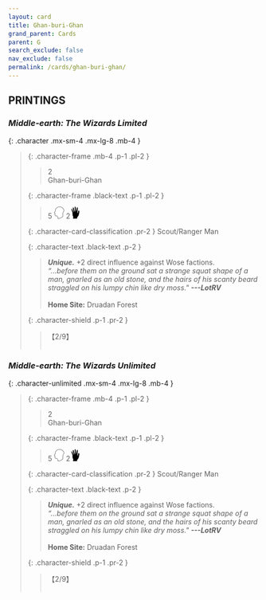 ```yaml
---
layout: card
title: Ghan-buri-Ghan
grand_parent: Cards
parent: G
search_exclude: false
nav_exclude: false
permalink: /cards/ghan-buri-ghan/
---
```


## PRINTINGS


### _Middle-earth: The Wizards Limited_

{: .character .mx-sm-4 .mx-lg-8 .mb-4 }
> {: .character-frame .mb-4 .p-1 .pl-2 }
> > <div class="card-mp">2</div>
> > <div class="character-card-name">Ghan-buri-Ghan</div>
>
> {: .character-frame .black-text .p-1 .pl-2 }
> > 5 ![](/assets/images/mind.svg) 2![](/assets/images/di.svg)
>
> {: .character-card-classification .pr-2 }
> Scout/Ranger Man
>
> {: .character-text .black-text .p-2 }
> > _**Unique.**_ +2 direct influence against Wose factions. <br>_“...before them on the ground sat a strange squat shape of a man, gnarled as an old stone, and the hairs of his scanty beard straggled on his lumpy chin like dry moss."_ ***---LotRV***  <br><br>**Home Site:** Druadan Forest 
>
> {: .character-shield .p-1 .pr-2 }
> > <div class="card-shield">【2/9】</div>
> > <div class="card-corruption">&nbsp;</div>

### _Middle-earth: The Wizards Unlimited_

{: .character-unlimited .mx-sm-4 .mx-lg-8 .mb-4 }
> {: .character-frame .mb-4 .p-1 .pl-2 }
> > <div class="card-mp">2</div>
> > <div class="character-card-name">Ghan-buri-Ghan</div>
>
> {: .character-frame .black-text .p-1 .pl-2 }
> > 5 ![](/assets/images/mind.svg) 2![](/assets/images/di.svg)
>
> {: .character-card-classification .pr-2 }
> Scout/Ranger Man
>
> {: .character-text .black-text .p-2 }
> > _**Unique.**_ +2 direct influence against Wose factions. <br>_“...before them on the ground sat a strange squat shape of a man, gnarled as an old stone, and the hairs of his scanty beard straggled on his lumpy chin like dry moss."_ ***---LotRV***  <br><br>**Home Site:** Druadan Forest 
>
> {: .character-shield .p-1 .pr-2 }
> > <div class="card-shield">【2/9】</div>
> > <div class="card-corruption">&nbsp;</div>
